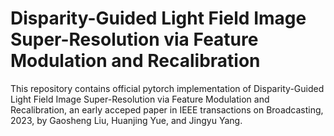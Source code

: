 # Disparity-Guided Light Field Image Super-Resolution via Feature Modulation and Recalibration

This repository contains official pytorch implementation of Disparity-Guided Light Field Image Super-Resolution via Feature Modulation and Recalibration, an early acceped paper in IEEE transactions on Broadcasting, 2023, by Gaosheng Liu, Huanjing Yue, and Jingyu Yang.
